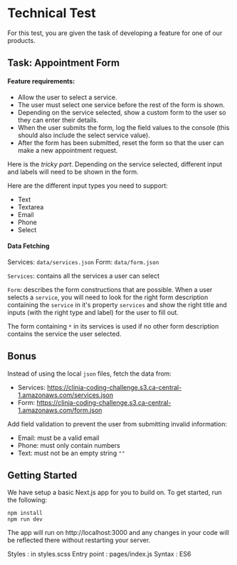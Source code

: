 # Technical Test

For this test, you are given the task of developing a feature for one of our products.

## Task: Appointment Form

#### Feature requirements:
- Allow the user to select a service.
- The user must select one service before the rest of the form is shown.
- Depending on the service selected, show a custom form to the user so they can enter their details.
- When the user submits the form, log the field values to the console (this should also include the select service value).
- After the form has been submitted, reset the form so that the user can make a new appointment request.

Here is the *tricky part*. Depending on the service selected, different input and labels will need to be shown in the form.

Here are the different input types you need to support:
- Text
- Textarea
- Email
- Phone
- Select

#### Data Fetching

Services: `data/services.json` 
Form: `data/form.json`

`Services`: contains all the services a user can select

`Form`: describes the form constructions that are possible. When a user selects a `service`, you will need to look for the right form description containing the `service` in it's property `services` and show the right title and inputs (with the right type and label) for the user to fill out.

The form containing `*` in its services is used if no other form description contains the service the user selected.

## Bonus
Instead of using the local `json` files, fetch the data from:
- Services: https://clinia-coding-challenge.s3.ca-central-1.amazonaws.com/services.json
- Form: https://clinia-coding-challenge.s3.ca-central-1.amazonaws.com/form.json

Add field validation to prevent the user from submitting invalid information:
- Email: must be a valid email 
- Phone: must only contain numbers
- Text: must not be an empty string `""`

## Getting Started
We have setup a basic Next.js app for you to build on. To get started, run the following:

```
npm install
npm run dev
```

The app will run on http://localhost:3000 and any changes in your code will be reflected there without restarting your server.

Styles : in styles.scss
Entry point : pages/index.js
Syntax : ES6
